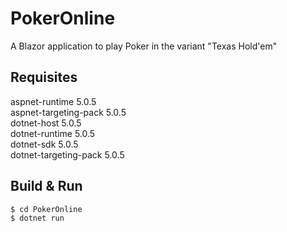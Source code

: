 # PokerOnline

A Blazor application to play Poker in the variant "Texas Hold'em"

## Requisites

aspnet-runtime 5.0.5  
aspnet-targeting-pack 5.0.5  
dotnet-host 5.0.5  
dotnet-runtime 5.0.5  
dotnet-sdk 5.0.5  
dotnet-targeting-pack 5.0.5

## Build & Run

	$ cd PokerOnline
	$ dotnet run

